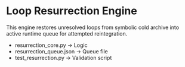 # Loop Resurrection Engine

This engine restores unresolved loops from symbolic cold archive into active runtime queue for attempted reintegration.

- resurrection_core.py → Logic
- resurrection_queue.json → Queue file
- test_resurrection.py → Validation script
